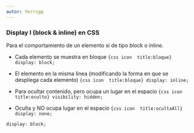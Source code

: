 ```yaml
---
autor: Yerrigg
---
```

### Display I (block & inline) en CSS
Para el comportamiento de un elemento si de tipo block o inline.


- Cada elemento se muestra en bloque
`{css icon  title:bloque} display: block;`

- El elemento en la misma linea (modificando la forma en que se despliega cada elemento)
`{css icon  title:bloque} display: inline;`

- Para ocultar contenido, pero ocupa un lugar en el espacio
`{css icon  title:oculto} visibility: hidden;`

- Oculta y NO ocupa lugar en el espacio
`{css icon  title:ocultaAll} display: none;`
```css
display: block;
```

